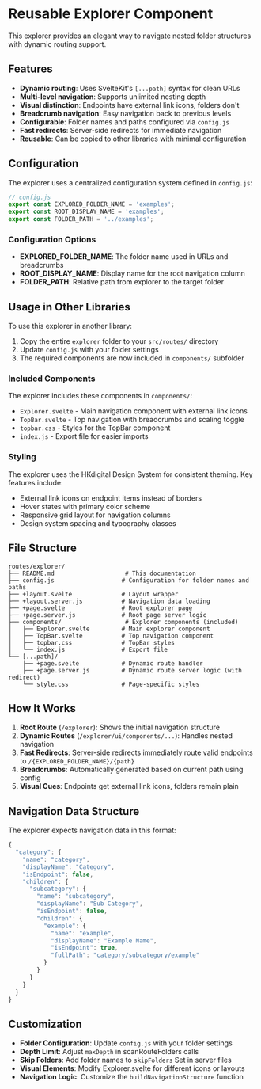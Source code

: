 # Reusable Explorer Component

This explorer provides an elegant way to navigate nested folder structures 
with dynamic routing support.

## Features

- **Dynamic routing**: Uses SvelteKit's `[...path]` syntax for clean URLs
- **Multi-level navigation**: Supports unlimited nesting depth
- **Visual distinction**: Endpoints have external link icons, folders don't
- **Breadcrumb navigation**: Easy navigation back to previous levels
- **Configurable**: Folder names and paths configured via `config.js`
- **Fast redirects**: Server-side redirects for immediate navigation
- **Reusable**: Can be copied to other libraries with minimal configuration

## Configuration

The explorer uses a centralized configuration system defined in `config.js`:

```javascript
// config.js
export const EXPLORED_FOLDER_NAME = 'examples';
export const ROOT_DISPLAY_NAME = 'examples';
export const FOLDER_PATH = '../examples';
```

### Configuration Options

- **EXPLORED_FOLDER_NAME**: The folder name used in URLs and breadcrumbs
- **ROOT_DISPLAY_NAME**: Display name for the root navigation column
- **FOLDER_PATH**: Relative path from explorer to the target folder

## Usage in Other Libraries

To use this explorer in another library:

1. Copy the entire `explorer` folder to your `src/routes/` directory
2. Update `config.js` with your folder settings
3. The required components are now included in `components/` subfolder

### Included Components

The explorer includes these components in `components/`:

- `Explorer.svelte` - Main navigation component with external link icons
- `TopBar.svelte` - Top navigation with breadcrumbs and scaling toggle
- `topbar.css` - Styles for the TopBar component
- `index.js` - Export file for easier imports

### Styling

The explorer uses the HKdigital Design System for consistent theming. 
Key features include:

- External link icons on endpoint items instead of borders
- Hover states with primary color scheme
- Responsive grid layout for navigation columns
- Design system spacing and typography classes

## File Structure

```
routes/explorer/
├── README.md                    # This documentation
├── config.js                   # Configuration for folder names and paths
├── +layout.svelte              # Layout wrapper
├── +layout.server.js           # Navigation data loading
├── +page.svelte                # Root explorer page
├── +page.server.js             # Root page server logic
├── components/                  # Explorer components (included)
│   ├── Explorer.svelte         # Main explorer component
│   ├── TopBar.svelte           # Top navigation component
│   ├── topbar.css              # TopBar styles
│   └── index.js                # Export file
└── [...path]/
    ├── +page.svelte            # Dynamic route handler
    ├── +page.server.js         # Dynamic route server logic (with redirect)
    └── style.css               # Page-specific styles
```

## How It Works

1. **Root Route** (`/explorer`): Shows the initial navigation structure
2. **Dynamic Routes** (`/explorer/ui/components/...`): Handles nested navigation
3. **Fast Redirects**: Server-side redirects immediately route valid endpoints 
   to `/{EXPLORED_FOLDER_NAME}/{path}`
4. **Breadcrumbs**: Automatically generated based on current path using config
5. **Visual Cues**: Endpoints get external link icons, folders remain plain

## Navigation Data Structure

The explorer expects navigation data in this format:

```javascript
{
  "category": {
    "name": "category",
    "displayName": "Category",
    "isEndpoint": false,
    "children": {
      "subcategory": {
        "name": "subcategory", 
        "displayName": "Sub Category",
        "isEndpoint": false,
        "children": {
          "example": {
            "name": "example",
            "displayName": "Example Name", 
            "isEndpoint": true,
            "fullPath": "category/subcategory/example"
          }
        }
      }
    }
  }
}
```

## Customization

- **Folder Configuration**: Update `config.js` with your folder settings
- **Depth Limit**: Adjust `maxDepth` in scanRouteFolders calls
- **Skip Folders**: Add folder names to `skipFolders` Set in server files  
- **Visual Elements**: Modify Explorer.svelte for different icons or layouts
- **Navigation Logic**: Customize the `buildNavigationStructure` function